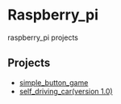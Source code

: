 # Raspberry_pi
raspberry_pi projects

## Projects
+ [simple_button_game](https://github.com/sammiee5311/raspberry_pi/tree/master/simple_button_game)
+ [self_driving_car(version 1.0)](https://github.com/sammiee5311/raspberry_pi/blob/master/self_driving_car)
